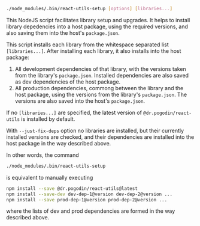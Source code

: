 ```bash
./node_modules/.bin/react-utils-setup [options] [libraries...]
```
This NodeJS script facilitates library setup and upgrades. It helps to install
library depedencies into a host package, using the required versions, and also
saving them into the host's `package.json`.

This script installs each library from the whitespace separated list
`[libraries...]`. After installing each library, it also installs into the
host package:
1.  All development dependencies of that library, with the versions taken from
    the library's `package.json`. Installed dependencies are also saved as dev
    dependencies of the host package.
2.  All production dependencies, commong between the library and the host
    package, using the versions from the library's `package.json`.
    The versions are also saved into the host's `package.json`.

If no `[libraries...]` are specified, the latest version of
`@dr.pogodin/react-utils` is installed by default.

With `--just-fix-deps` option no libraries are installed, but their currently
installed versions are checked, and their dependencies are installed into
the host package in the way described above.

In other words, the command
```bash
./node_modules/.bin/react-utils-setup
```
is equivalent to manually executing
```bash
npm install --save @dr.pogodin/react-utils@latest
npm install --save-dev dev-dep-1@version dev-dep-2@version ...
npm install --save prod-dep-1@version prod-dep-2@version ...
```
where the lists of dev and prod dependencies are formed in the way described
above.
